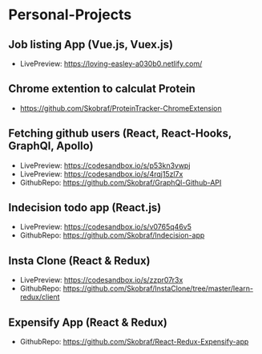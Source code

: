 # Personal-Projects
## Job listing App (Vue.js, Vuex.js)
* LivePreview: https://loving-easley-a030b0.netlify.com/
## Chrome extention to calculat Protein
* https://github.com/Skobraf/ProteinTracker-ChromeExtension 
## Fetching github users (React, React-Hooks, GraphQl, Apollo)
* LivePreview: https://codesandbox.io/s/p53kn3vwpj
* LivePreview: https://codesandbox.io/s/4rqj15zl7x
* GithubRepo: https://github.com/Skobraf/GraphQl-Github-API
## Indecision todo app (React.js)
* LivePreview: https://codesandbox.io/s/v0765q46v5
* GithubRepo: https://github.com/Skobraf/Indecision-app
## Insta Clone (React & Redux)
* LivePreview: https://codesandbox.io/s/zzpr07r3x
* GithubRepo: https://github.com/Skobraf/InstaClone/tree/master/learn-redux/client
## Expensify App (React & Redux)
* GithubRepo: https://github.com/Skobraf/React-Redux-Expensify-app
